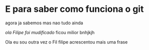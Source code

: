 # E para saber como funciona o git
agora ja sabemos
mas nao tudo ainda


*ola Filipe
foi mudificado*
ficou milior
bnhjkjh

Ola eu sou outra vez o Fil
filipe acrescentou mais
uma frase 
